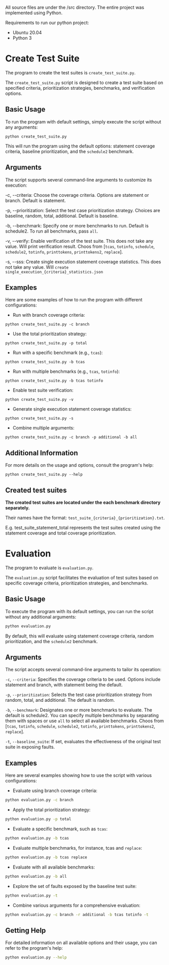 All source files are under the /src directory. The entire project was implemented using Python.

Requirements to run our python project:

- Ubuntu 20.04
- Python 3

# Create Test Suite
The program to create the test suites is `create_test_suite.py`.

The `create_test_suite.py` script is designed to create a test suite based on specified criteria, prioritization strategies, benchmarks, and verification options.

## Basic Usage
To run the program with default settings, simply execute the script without any arguments:

```shell
python create_test_suite.py 
```
This will run the program using the default options: statement coverage criteria, baseline prioritization, and the `schedule2` benchmark.

## Arguments
The script supports several command-line arguments to customize its execution:

-c, --criteria: Choose the coverage criteria. Options are statement or branch. Default is statement.

-p, --prioritization: Select the test case prioritization strategy. Choices are baseline, random, total, additional. Default is baseline.

-b, --benchmark: Specify one or more benchmarks to run. Default is schedule2. To run all benchmarks, pass `all`.

-v, --verify: Enable verification of the test suite. This does not take any value. Will print verification result. Choos from [`tcas`, `totinfo`, `schedule`, `schedule2`, `totinfo`, `printtokens`, `printtokens2`, `replace`].

-s, --sss: Create single execution statement coverage statistics. This does not take any value. Will `create single_execution_{criteria}_statistics.json`

## Examples
Here are some examples of how to run the program with different configurations:

- Run with branch coverage criteria:
```shell
python create_test_suite.py -c branch
```

- Use the total prioritization strategy:
```shell
python create_test_suite.py -p total
```

- Run with a specific benchmark (e.g., `tcas`):
```shell
python create_test_suite.py -b tcas
```

- Run with multiple benchmarks (e.g., `tcas`, `totinfo`):
```shell
python create_test_suite.py -b tcas totinfo
```
- Enable test suite verification:
```shell
python create_test_suite.py -v
```

- Generate single execution statement coverage statistics:
```shell
python create_test_suite.py -s
```

- Combine multiple arguments:
```shell
python create_test_suite.py -c branch -p additional -b all
```

## Additional Information
For more details on the usage and options, consult the program's help:
```shell
python create_test_suite.py --help
```

## Created test suites
**The created test suites are located under the each benchmark directory separately.**

Their names have the format: `test_suite_{criteria}_{prioritization}.txt`.

E.g. test_suite_statement_total represents the test suites created using the statement coverage and total coverage prioritization.

# Evaluation

The program to evaluate is `evaluation.py`.

The `evaluation.py` script facilitates the evaluation of test suites based on specific coverage criteria, prioritization strategies, and benchmarks.


## Basic Usage

To execute the program with its default settings, you can run the script without any additional arguments:

```bash
python evaluation.py
```
By default, this will evaluate using statement coverage criteria, random prioritization, and the `schedule2` benchmark.

## Arguments
The script accepts several command-line arguments to tailor its operation:

`-c`, `--criteria`: Specifies the coverage criteria to be used. Options include statement and branch, with statement being the default.

`-p`, `--prioritization`: Selects the test case prioritization strategy from random, total, and additional. The default is random.

`-b`, `--benchmark`: Designates one or more benchmarks to evaluate. The default is schedule2. You can specify multiple benchmarks by separating them with spaces or use `all` to select all available benchmarks. Choos from [`tcas`, `totinfo`, `schedule`, `schedule2`, `totinfo`, `printtokens`, `printtokens2`, `replace`].

`-t`, `--baseline_suite`: If set, evaluates the effectiveness of the original test suite in exposing faults.

## Examples
Here are several examples showing how to use the script with various configurations:

- Evaluate using branch coverage criteria:
```bash
python evaluation.py -c branch
```
- Apply the total prioritization strategy:
```bash
python evaluation.py -p total
```
- Evaluate a specific benchmark, such as `tcas`:
```bash
python evaluation.py -b tcas
```
- Evaluate multiple benchmarks, for instance, tcas and `replace`:
```bash
python evaluation.py -b tcas replace
```
- Evaluate with all available benchmarks:
```bash
python evaluation.py -b all
```
- Explore the set of faults exposed by the baseline test suite:
```bash
python evaluation.py -t
```
- Combine various arguments for a comprehensive evaluation:
```bash
python evaluation.py -c branch -r additional -b tcas totinfo -t
```

## Getting Help
For detailed information on all available options and their usage, you can refer to the program's help:
```bash
python evaluation.py --help
```
